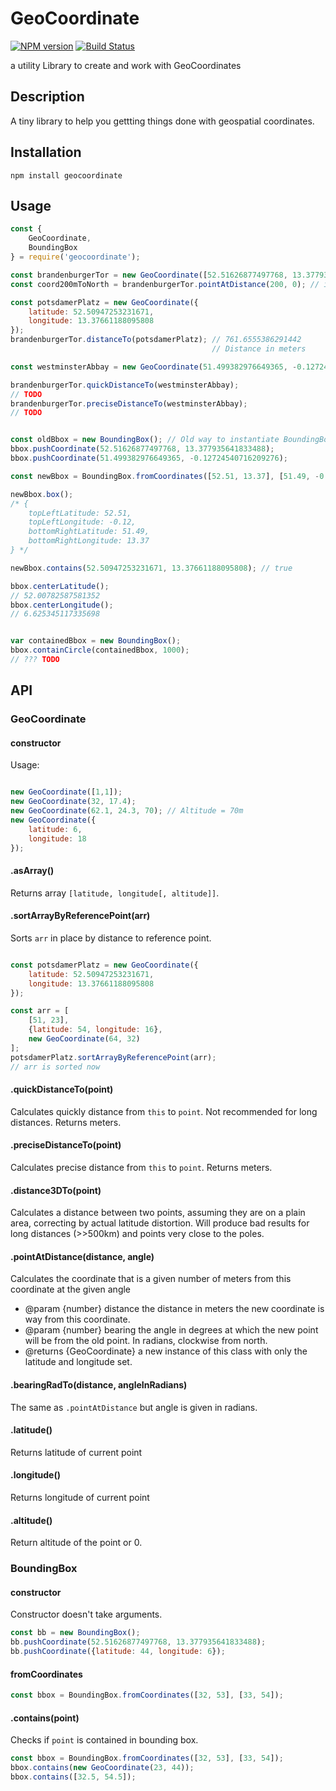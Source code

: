# GeoCoordinate

[![NPM version](https://badge.fury.io/js/geocoordinate.svg)](http://badge.fury.io/js/geocoordinate)  [![Build Status](https://travis-ci.org/ckaatz-here/GeoCoordinate.svg?branch=master)](https://travis-ci.org/ckaatz-here/GeoCoordinate)

a utility Library to create and work with GeoCoordinates

## Description

A tiny library to help you gettting things done with geospatial coordinates.

## Installation

    npm install geocoordinate

## Usage

```javascript
const {
    GeoCoordinate,
    BoundingBox
} = require('geocoordinate');

const brandenburgerTor = new GeoCoordinate([52.51626877497768, 13.377935641833488]);
const coord200mToNorth = brandenburgerTor.pointAtDistance(200, 0); // instance of GeoCoordinate: { coordinate: [ 52.518067418189524, 13.377935641833488 ] }

const potsdamerPlatz = new GeoCoordinate({
    latitude: 52.50947253231671,
    longitude: 13.37661188095808
});
brandenburgerTor.distanceTo(potsdamerPlatz); // 761.6555386291442
                                             // Distance in meters

const westminsterAbbay = new GeoCoordinate(51.499382976649365, -0.12724540716209276);

brandenburgerTor.quickDistanceTo(westminsterAbbay);
// TODO
brandenburgerTor.preciseDistanceTo(westminsterAbbay);
// TODO


const oldBbox = new BoundingBox(); // Old way to instantiate BoundingBox, see below for more convenient method
bbox.pushCoordinate(52.51626877497768, 13.377935641833488);
bbox.pushCoordinate(51.499382976649365, -0.12724540716209276);

const newBbox = BoundingBox.fromCoordinates([52.51, 13.37], [51.49, -0.12])

newBbox.box();
/* {
    topLeftLatitude: 52.51,
    topLeftLongitude: -0.12,
    bottomRightLatitude: 51.49,
    bottomRightLongitude: 13.37
} */

newBbox.contains(52.50947253231671, 13.37661188095808); // true

bbox.centerLatitude();
// 52.00782587581352
bbox.centerLongitude();
// 6.625345117335698


var containedBbox = new BoundingBox();
bbox.containCircle(containedBbox, 1000);
// ??? TODO

```

## API

### GeoCoordinate

#### constructor
Usage:

```javascript

new GeoCoordinate([1,1]);
new GeoCoordinate(32, 17.4);
new GeoCoordinate(62.1, 24.3, 70); // Altitude = 70m
new GeoCoordinate({
    latitude: 6,
    longitude: 18
});

```

#### .asArray()

Returns array `[latitude, longitude[, altitude]]`.

#### .sortArrayByReferencePoint(arr)

Sorts `arr` in place by distance to reference point.

```javascript

const potsdamerPlatz = new GeoCoordinate({
    latitude: 52.50947253231671,
    longitude: 13.37661188095808
});

const arr = [
    [51, 23],
    {latitude: 54, longitude: 16},
    new GeoCoordinate(64, 32)
];
potsdamerPlatz.sortArrayByReferencePoint(arr);
// arr is sorted now

```

#### .quickDistanceTo(point)

Calculates quickly distance from `this` to `point`. Not recommended for long distances. Returns meters.

#### .preciseDistanceTo(point)

Calculates precise distance from `this` to `point`. Returns meters.

#### .distance3DTo(point)

Calculates a distance between two points, assuming they are on a plain area, correcting by actual latitude distortion.
Will produce bad results for long distances (>>500km) and points very close to the poles.

#### .pointAtDistance(distance, angle)

Calculates the coordinate that is a given number of meters from this coordinate at the given angle
*  @param {number} distance the distance in meters the new coordinate is way from this coordinate.
*  @param {number} bearing the angle in degrees at which the new point will be from the old point. In radians, clockwise from north.
*  @returns {GeoCoordinate} a new instance of this class with only the latitude and longitude set.

#### .bearingRadTo(distance, angleInRadians)

The same as `.pointAtDistance` but angle is given in radians.

#### .latitude()

Returns latitude of current point

#### .longitude()

Returns longitude of current point

#### .altitude()

Return altitude of the point or 0.

### BoundingBox

#### constructor

Constructor doesn't take arguments.

```javascript
const bb = new BoundingBox();
bb.pushCoordinate(52.51626877497768, 13.377935641833488);
bb.pushCoordinate({latitude: 44, longitude: 6});
```

#### fromCoordinates

```javascript
const bbox = BoundingBox.fromCoordinates([32, 53], [33, 54]);
```

#### .contains(point)


Checks if `point` is contained in bounding box.

```javascript
const bbox = BoundingBox.fromCoordinates([32, 53], [33, 54]);
bbox.contains(new GeoCoordinate(23, 44));
bbox.contains([32.5, 54.5]);
```


